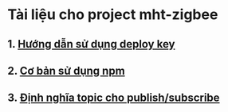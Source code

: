 # Tài liệu cho project mht-zigbee

## 1. [Hướng dẫn sử dụng deploy key](github.md)
## 2. [Cơ bản sử dụng npm](npm.md)
## 3. [Định nghĩa topic cho publish/subscribe](pubsub.md)